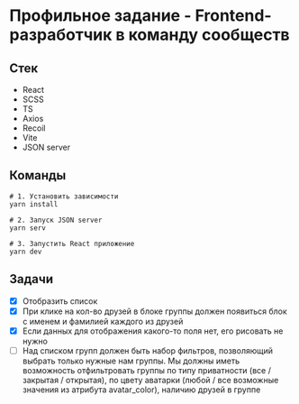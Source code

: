 # Профильное задание - Frontend-разработчик в команду сообществ


## Стек
- React
- SCSS
- TS
- Axios
- Recoil
- Vite
- JSON server 

## Команды

```bazaar
# 1. Установить зависимости
yarn install

# 2. Запуск JSON server
yarn serv

# 3. Запустить React приложение
yarn dev

```

## Задачи

- [x] Отобразить список
- [x] При клике на кол-во друзей в блоке группы должен появиться блок с именем и фамилией каждого из друзей
- [x] Если данных для отображения какого-то поля нет, его рисовать не нужно
- [ ] Над списком групп должен быть набор фильтров, позволяющий выбрать только нужные нам группы. Мы должны иметь возможность отфильтровать группы по типу приватности (все / закрытая / открытая), по цвету аватарки (любой / все возможные значения из атрибута avatar_color), наличию друзей в группе
